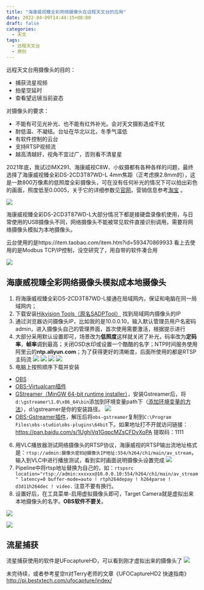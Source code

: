 ```yaml
---
title: "海康威视臻全彩网络摄像头在远程天文台的应用"
date: 2022-04-09T14:44:15+08:00
draft: false
categories:
  - 天文
tags:
  - 远程天文台
  - 原创
---
```


远程天文台用摄像头的目的：
- 捕获流星视频
- 拍星空延时
- 查看望远镜当前姿态

对摄像头的要求：
- 不能有可见光补光、也不能有红外补光。会对天文摄影造成干扰
- 耐低温、不凝结。台址在华北以北，冬季气温低
- 有软件控制的云台
- 支持RTSP视频流
- 越高清越好，视角不宜过广，否则看不清星星

<!--more-->
2021年底，我试过IMX291、海康威视C8W、小蚁摄都有各种各样的问题，最终选择了海康威视臻全彩DS-2CD3T87WD-L 4mm焦距（正考虑换2.8mm的），这是一款800万像素的低照度全彩摄像头，可在没有任何补光的情况下可以拍出彩色的画面，照度低至0.0005，关于它的详细参数见[官网](https://www.hikvision.com/cn/products/Front-End-Product/Fixed-Camera/Distributed-Series/ds-2cd3t87-d-wd-l0/?q=ds-2cd3t87-d-wd-l&position=3)，营销信息参考[淘宝](https://item.taobao.com/item.htm?id=574618170936&ns=1&abbucket=10#detail) 。

![](https://gd1.alicdn.com/imgextra/i3/163143065/O1CN01sBZrbh1YVoeKXMt2d_!!163143065.png_350x350.jpg)

海康威视臻全彩DS-2CD3T87WD-L大部分情况下都是接硬盘录像机使用，与日常使用的USB摄像头不同，网络摄像头不能被常见软件直接识别调用，需要将网络摄像头模拟为本地摄像头。

云台使用的是https://item.taobao.com/item.htm?id=593470869933 看上去使用的是Modbus TCP/IP控制，没空研究了，用自带的软件凑合用

![](https://gd4.alicdn.com/imgextra/i2/3884688156/O1CN01riaFQI2A7UpxG4T3l_!!3884688156.jpg_350x350.jpg)

## 海康威视臻全彩网络摄像头模拟成本地摄像头
1. 将海康威视臻全彩DS-2CD3T87WD-L接通在局域网内，保证和电脑在同一局域网内；
2. 下载安装[Hikvision Tools（原名SADPTool）](https://www.hikvision.com/cn/support/Downloads/Desktop-Application/HikvisionTools/) 找到局域网内摄像头的IP
3. 通过浏览器访问摄像头IP，比如我的是10.0.0.10，输入默认管理员用户名密码admin，进入摄像头自己的管理界面，首次使用需要激活，根据提示进行
4. 大部分采用默认设置即可，场景改为**低照度**这样就关闭了补光，码率改为**定码率**，**帧率**调到最高；关闭OSD水印或设置一个酷酷的名字；NTP时间服务使用阿里云的**ntp.aliyun.com**；为了获得更好的清晰度，后面所使用的都是RTSP主码流
![](https://oldmanblog.oss-cn-guangzhou.aliyuncs.com/blog/haikang-dizhaodu.jpg)
![](http://oldmanblog.oss-cn-guangzhou.aliyuncs.com/blog/海康威视服务端口设置.png)
![](http://oldmanblog.oss-cn-guangzhou.aliyuncs.com/blog/海康威视视频设置.png)
![](http://oldmanblog.oss-cn-guangzhou.aliyuncs.com/blog/海康威视IP设置.png)
1. 电脑上按照顺序下载并安装
  - [OBS](https://obsproject.com/)
  - [OBS-Virtualcam插件](https://obsproject.com/forum/resources/obs-virtualcam.949/)
  - [GStreamer（MinGW 64-bit runtime installer）](https://gstreamer.freedesktop.org/download/)，安装Gstreamer后，将`d:\gstreamer\1.0\x86_64\bin`添加到环境变量path下（[添加环境变量的方法](/p/windows10设置path环境变量的简单方法/)），d:\gstreamer是你的安装路径。
  ![](http://oldmanblog.oss-cn-guangzhou.aliyuncs.com/blog/gstreamer.png)
  - [OBS-Gstreamer插件](https://github.com/fzwoch/obs-gstreamer/releases)，解压后将`obs-gstreamer`复制到`C:\Program Files\obs-studio\obs-plugins\64bit`下。如果地址打不开就访问链接：https://pan.baidu.com/s/1UghiVq1GqpcMZsCFDvXoPA 提取码：1111
6. 用VLC播放器测试网络摄像头的RTSP协议，海康威视的RTSP输出流地址格式是：`rtsp://admin:摄像头密码@摄像头IP地址:554/h264/ch1/main/av_stream`，输入到VLC中进行播放测试，看到实时画面说明摄像头设置完成
![](https://oldmanblog.oss-cn-guangzhou.aliyuncs.com/blog/vlc-open.jpg)
7. Pipeline中将rtsp地址替换为自己的，如：`rtspsrc location="rtsp://admin:xxxxxx@10.0.0.10:554/h264/ch1/main/av_stream" latency=0 buffer-mode=auto ! rtph264depay ! h264parse ! d3d11h264dec ! video.` 注意不要有换行。
8. 设置好后，在工具菜单-启用虚拟摄像头即可，Target Camera就是虚拟出来本地摄像头的名字。**OBS软件不要关**。

![](https://oldmanblog.oss-cn-guangzhou.aliyuncs.com/blog/obs-rtsp.jpg)

![](https://oldmanblog.oss-cn-guangzhou.aliyuncs.com/blog/obs-rtsp2.jpg)


## 流星捕获
流星捕获使用的软件是UFocaptureHD，可以看到刚才虚拟出来的摄像头了
![](https://oldmanblog.oss-cn-guangzhou.aliyuncs.com/blog/ufo.jpg)

未完待续，或者参考星空π对Terry老师的文章《UFOCaptureHD2 快速指南》 http://pi.bestxtech.com/ufocapture/index/